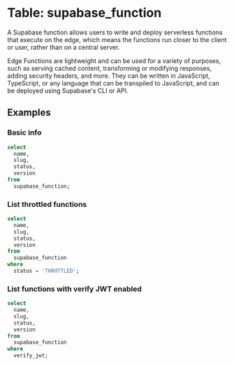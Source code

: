 # Table: supabase_function

A Supabase function allows users to write and deploy serverless functions that execute on the edge, which means the functions run closer to the client or user, rather than on a central server.

Edge Functions are lightweight and can be used for a variety of purposes, such as serving cached content, transforming or modifying responses, adding security headers, and more. They can be written in JavaScript, TypeScript, or any language that can be transpiled to JavaScript, and can be deployed using Supabase's CLI or API.

## Examples

### Basic info

```sql
select
  name,
  slug,
  status,
  version
from
  supabase_function;
```

### List throttled functions

```sql
select
  name,
  slug,
  status,
  version
from
  supabase_function
where
  status = 'THROTTLED';
```

### List functions with verify JWT enabled

```sql
select
  name,
  slug,
  status,
  version
from
  supabase_function
where
  verify_jwt;
```

